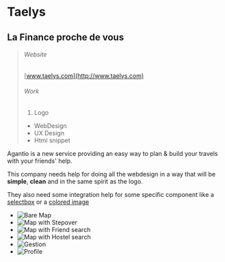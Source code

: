 # Taelys

## La Finance proche de vous

> ###### Website
> [www.taelys.com](http://www.taelys.com)
> ###### Work
> 1. Logo
> - WebDesign
> - UX Design 
> - Html snippet

Agantio is a new service providing an easy way to plan & build your travels with your friends' help.

This company needs help for doing all the webdesign in a way that will be **simple**, **clean** and in the same spirit as the logo.

They also need some integration help for some specific component like a [selectbox](http://dabblet.com/gist/11043337) or a [colored image](http://dabblet.com/gist/11045609)

- ![Bare Map](media/images/agantio-carte-v12a.jpg)
- ![Map with Stepover](media/images/agantio-carte-v12c.jpg)
- ![Map with Friend search](media/images/agantio-carte-v12e.jpg)
- ![Map with Hostel search](media/images/agantio-carte-v12k.jpg)
- ![Gestion](media/images/agantio-gestion-v3a.jpg)
- ![Profile](media/images/agantio-profile-v3c.jpg)

